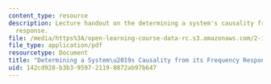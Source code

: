```yaml
---
content_type: resource
description: Lecture handout on the determining a system's causality from its frequency
  response.
file: /media/https%3A/open-learning-course-data-rc.s3.amazonaws.com/2-161-signal-processing-continuous-and-discrete-fall-2008/142cd928b3b3959721198872ab97b647_causality.pdf
file_type: application/pdf
resourcetype: Document
title: "Determining a System\u2019s Causality from its Frequency Response"
uid: 142cd928-b3b3-9597-2119-8872ab97b647
---
```

